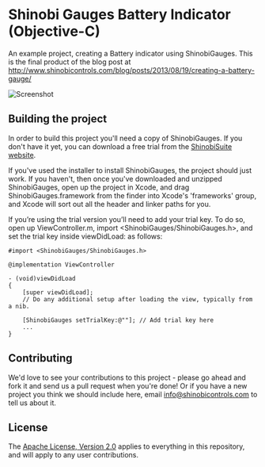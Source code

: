 Shinobi Gauges Battery Indicator (Objective-C)
=====================

An example project, creating a Battery indicator using ShinobiGauges. This is the final product of the blog post at http://www.shinobicontrols.com/blog/posts/2013/08/19/creating-a-battery-gauge/

![Screenshot](screenshot.png?raw=true)

Building the project
------------------

In order to build this project you'll need a copy of ShinobiGauges. If you don't have it yet, you can download a free trial from the [ShinobiSuite website](http://www.shinobicontrols.com/ios/shinobisuite/).

If you've used the installer to install ShinobiGauges, the project should just work. If you haven't, then once you've downloaded and unzipped ShinobiGauges, open up the project in Xcode, and drag ShinobiGauges.framework from the finder into Xcode's 'frameworks' group, and Xcode will sort out all the header and linker paths for you.

If you’re using the trial version you’ll need to add your trial key. To do so, open up ViewController.m, import <ShinobiGauges/ShinobiGauges.h>, and set the trial key inside viewDidLoad: as follows:

	#import <ShinobiGauges/ShinobiGauges.h>

	@implementation ViewController
	
	- (void)viewDidLoad
	{
    	[super viewDidLoad];
		// Do any additional setup after loading the view, typically from a nib.
    	
    	[ShinobiGauges setTrialKey:@""]; // Add trial key here
    	...
    }

Contributing
------------

We'd love to see your contributions to this project - please go ahead and fork it and send us a pull request when you're done! Or if you have a new project you think we should include here, email info@shinobicontrols.com to tell us about it.

License
-------

The [Apache License, Version 2.0](license.txt) applies to everything in this repository, and will apply to any user contributions.

